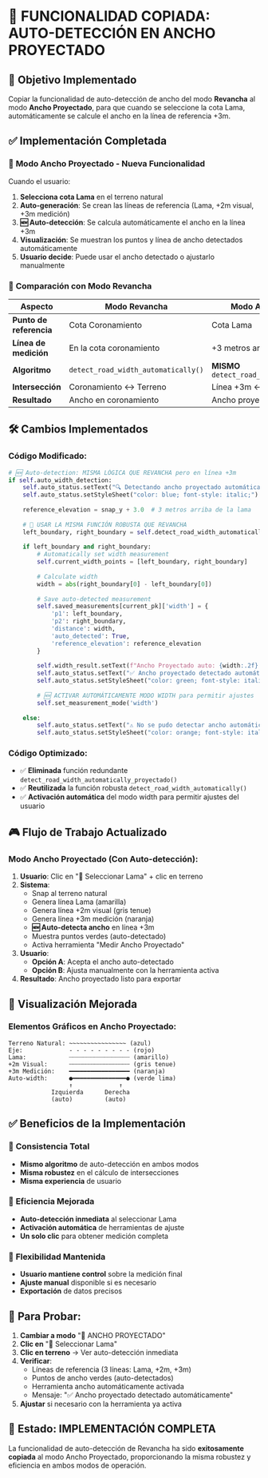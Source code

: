 # 🚀 FUNCIONALIDAD COPIADA: AUTO-DETECCIÓN EN ANCHO PROYECTADO

## 🎯 **Objetivo Implementado**
Copiar la funcionalidad de auto-detección de ancho del modo **Revancha** al modo **Ancho Proyectado**, para que cuando se seleccione la cota Lama, automáticamente se calcule el ancho en la línea de referencia +3m.

## ✅ **Implementación Completada**

### 📐 **Modo Ancho Proyectado - Nueva Funcionalidad**
Cuando el usuario:
1. **Selecciona cota Lama** en el terreno natural
2. **Auto-generación**: Se crean las líneas de referencia (Lama, +2m visual, +3m medición)
3. **🆕 Auto-detección**: Se calcula automáticamente el ancho en la línea +3m
4. **Visualización**: Se muestran los puntos y línea de ancho detectados automáticamente
5. **Usuario decide**: Puede usar el ancho detectado o ajustarlo manualmente

### 🔧 **Comparación con Modo Revancha**

| Aspecto | Modo Revancha | Modo Ancho Proyectado |
|---------|---------------|----------------------|
| **Punto de referencia** | Cota Coronamiento | Cota Lama |
| **Línea de medición** | En la cota coronamiento | +3 metros arriba de Lama |
| **Algoritmo** | `detect_road_width_automatically()` | **MISMO** `detect_road_width_automatically()` |
| **Intersección** | Coronamiento ↔ Terreno | Línea +3m ↔ Terreno |
| **Resultado** | Ancho en coronamiento | Ancho proyectado en +3m |

## 🛠️ **Cambios Implementados**

### **Código Modificado:**
```python
# 🆕 Auto-detection: MISMA LÓGICA QUE REVANCHA pero en línea +3m
if self.auto_width_detection:
    self.auto_status.setText("🔍 Detectando ancho proyectado automáticamente...")
    self.auto_status.setStyleSheet("color: blue; font-style: italic;")
    
    reference_elevation = snap_y + 3.0  # 3 metros arriba de la lama
    
    # 🎯 USAR LA MISMA FUNCIÓN ROBUSTA QUE REVANCHA
    left_boundary, right_boundary = self.detect_road_width_automatically(snap_x, reference_elevation)
    
    if left_boundary and right_boundary:
        # Automatically set width measurement
        self.current_width_points = [left_boundary, right_boundary]
        
        # Calculate width
        width = abs(right_boundary[0] - left_boundary[0])
        
        # Save auto-detected measurement
        self.saved_measurements[current_pk]['width'] = {
            'p1': left_boundary,
            'p2': right_boundary,
            'distance': width,
            'auto_detected': True,
            'reference_elevation': reference_elevation
        }
        
        self.width_result.setText(f"Ancho Proyectado auto: {width:.2f} m")
        self.auto_status.setText("✅ Ancho proyectado detectado automáticamente")
        self.auto_status.setStyleSheet("color: green; font-style: italic;")
        
        # 🆕 ACTIVAR AUTOMÁTICAMENTE MODO WIDTH para permitir ajustes
        self.set_measurement_mode('width')
        
    else:
        self.auto_status.setText("⚠️ No se pudo detectar ancho automáticamente")
        self.auto_status.setStyleSheet("color: orange; font-style: italic;")
```

### **Código Optimizado:**
- ✅ **Eliminada** función redundante `detect_road_width_automatically_proyectado()`
- ✅ **Reutilizada** la función robusta `detect_road_width_automatically()`
- ✅ **Activación automática** del modo width para permitir ajustes del usuario

## 🎮 **Flujo de Trabajo Actualizado**

### **Modo Ancho Proyectado (Con Auto-detección):**
1. **Usuario**: Clic en "📍 Seleccionar Lama" + clic en terreno
2. **Sistema**: 
   - Snap al terreno natural
   - Genera línea Lama (amarilla)
   - Genera línea +2m visual (gris tenue) 
   - Genera línea +3m medición (naranja)
   - **🆕 Auto-detecta ancho** en línea +3m
   - Muestra puntos verdes (auto-detectado)
   - Activa herramienta "Medir Ancho Proyectado"
3. **Usuario**: 
   - **Opción A**: Acepta el ancho auto-detectado
   - **Opción B**: Ajusta manualmente con la herramienta activa
4. **Resultado**: Ancho proyectado listo para exportar

## 🎨 **Visualización Mejorada**

### **Elementos Gráficos en Ancho Proyectado:**
```
Terreno Natural: ~~~~~~~~~~~~~~~~ (azul)
Eje:             - - - - - - - - - (rojo)
Lama:            ┈┈┈┈┈┈┈┈┈┈┈┈┈┈┈┈┈ (amarillo) 
+2m Visual:      ┄┄┄┄┄┄┄┄┄┄┄┄┄┄┄┄┄ (gris tenue)
+3m Medición:    ━━━━━━━━━━━━━━━━━ (naranja)
Auto-width:      ●━━━━━━━━━━━━━━━● (verde lima)
                 ↑             ↑
            Izquierda      Derecha
            (auto)         (auto)
```

## ✅ **Beneficios de la Implementación**

### 🎯 **Consistencia Total**
- **Mismo algoritmo** de auto-detección en ambos modos
- **Misma robustez** en el cálculo de intersecciones
- **Misma experiencia** de usuario

### 🚀 **Eficiencia Mejorada**
- **Auto-detección inmediata** al seleccionar Lama
- **Activación automática** de herramientas de ajuste
- **Un solo clic** para obtener medición completa

### 🔧 **Flexibilidad Mantenida**
- **Usuario mantiene control** sobre la medición final
- **Ajuste manual** disponible si es necesario
- **Exportación** de datos precisos

## 🧪 **Para Probar:**

1. **Cambiar a modo** "📐 ANCHO PROYECTADO"
2. **Clic en** "📍 Seleccionar Lama" 
3. **Clic en terreno** → Ver auto-detección inmediata
4. **Verificar**:
   - Líneas de referencia (3 líneas: Lama, +2m, +3m)
   - Puntos de ancho verdes (auto-detectados)
   - Herramienta ancho automáticamente activada
   - Mensaje: "✅ Ancho proyectado detectado automáticamente"
5. **Ajustar** si necesario con la herramienta ya activa

## 🎉 **Estado: IMPLEMENTACIÓN COMPLETA**

La funcionalidad de auto-detección de Revancha ha sido **exitosamente copiada** al modo Ancho Proyectado, proporcionando la misma robustez y eficiencia en ambos modos de operación.
